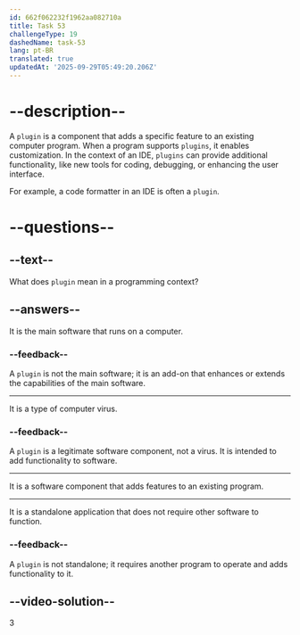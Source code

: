 ```yaml
---
id: 662f062232f1962aa082710a
title: Task 53
challengeType: 19
dashedName: task-53
lang: pt-BR
translated: true
updatedAt: '2025-09-29T05:49:20.206Z'
---
```


# --description--

A `plugin` is a component that adds a specific feature to an existing computer program. When a program supports `plugins`, it enables customization. 
In the context of an IDE, `plugins` can provide additional functionality, like new tools for coding, debugging, or enhancing the user interface.

For example, a code formatter in an IDE is often a `plugin`.

# --questions--

## --text--

What does `plugin` mean in a programming context?

## --answers--

It is the main software that runs on a computer.

### --feedback--

A `plugin` is not the main software; it is an add-on that enhances or extends the capabilities of the main software.

---

It is a type of computer virus.

### --feedback--

A `plugin` is a legitimate software component, not a virus. It is intended to add functionality to software.

---

It is a software component that adds features to an existing program.

---

It is a standalone application that does not require other software to function.

### --feedback--

A `plugin` is not standalone; it requires another program to operate and adds functionality to it.

## --video-solution--

3
